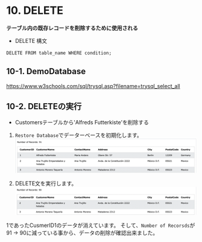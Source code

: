 # 10. DELETE
**テーブル内の既存レコードを削除するために使用される**

- DELETE 構文
```sql: DELETE
DELETE FROM table_name WHERE condition;
```

## 10-1. DemoDatabase
https://www.w3schools.com/sql/trysql.asp?filename=trysql_select_all

## 10-2. DELETEの実行
- Customersテーブルから'Alfreds Futterkiste'を削除する

1. `Restore Database`でデーターベースを初期化します。
![](2022-08-22-20-09-36.png)

2. DELETE文を実行します。
![](2022-08-22-20-10-34.png)

1であったCusmerID1のデータが消えています。
そして、`Number of Recorsds`が91 -> 90に減っている事から、データの削除が確認出来ました。
